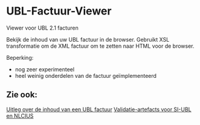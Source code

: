 # UBL-Factuur-Viewer

Viewer voor UBL 2.1 facturen

Bekijk de inhoud van uw UBL factuur in de browser.
Gebruikt XSL transformatie om de XML factuur om te zetten naar HTML voor de browser.

Beperking:
- nog zeer experimenteel
- heel weinig onderdelen van de factuur geïmplementeerd


## Zie ook:
[Uitleg over de inhoud van een UBL factuur](https://www.softwarepakketten.nl/betekenis/142&pg=235&bronw=1&terug=pag/UBL.htm)
[Validatie-artefacts voor SI-UBL en NLCIUS](https://github.com/peppolautoriteit-nl/validation/tree/2020-09-01)

